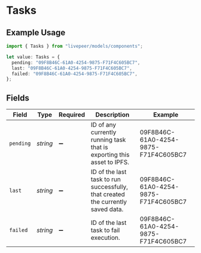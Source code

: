 # Tasks

## Example Usage

```typescript
import { Tasks } from "livepeer/models/components";

let value: Tasks = {
  pending: "09F8B46C-61A0-4254-9875-F71F4C605BC7",
  last: "09F8B46C-61A0-4254-9875-F71F4C605BC7",
  failed: "09F8B46C-61A0-4254-9875-F71F4C605BC7",
};
```

## Fields

| Field                                                                            | Type                                                                             | Required                                                                         | Description                                                                      | Example                                                                          |
| -------------------------------------------------------------------------------- | -------------------------------------------------------------------------------- | -------------------------------------------------------------------------------- | -------------------------------------------------------------------------------- | -------------------------------------------------------------------------------- |
| `pending`                                                                        | *string*                                                                         | :heavy_minus_sign:                                                               | ID of any currently running task that is exporting this<br/>asset to IPFS.<br/>  | 09F8B46C-61A0-4254-9875-F71F4C605BC7                                             |
| `last`                                                                           | *string*                                                                         | :heavy_minus_sign:                                                               | ID of the last task to run successfully, that created<br/>the currently saved data.<br/> | 09F8B46C-61A0-4254-9875-F71F4C605BC7                                             |
| `failed`                                                                         | *string*                                                                         | :heavy_minus_sign:                                                               | ID of the last task to fail execution.                                           | 09F8B46C-61A0-4254-9875-F71F4C605BC7                                             |